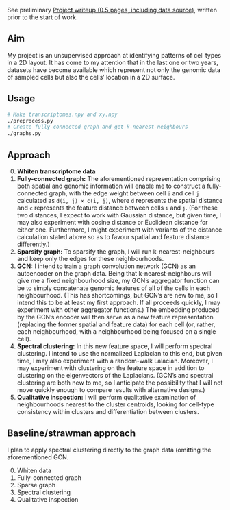 See preliminary [Project writeup (0.5 pages, including data source)](https://www.overleaf.com/project/5cb7a3821f07a5705c5aa3ae), written prior to the start of work.

## Aim

My project is an unsupervised approach at identifying patterns of cell types in a 2D layout. It has come to my attention that in the last one or two years, datasets have become available which represent not only the genomic data of sampled cells but also the cells’ location in a 2D surface.

## Usage

```bash
# Make transcriptomes.npy and xy.npy
./preprocess.py
# Create fully-connected graph and get k-nearest-neighbours
./graphs.py
```

## Approach

0. **Whiten transcriptome data**
1. **Fully-connected graph:** The aforementioned representation comprising both spatial and genomic information will enable me to construct a fully-connected graph, with the edge weight between cell `i` and cell `j` calculated as `d(i, j) × c(i, j)`, where `d` represents the spatial distance and `c` represents the feature distance between cells `i` and `j`. (For these two distances, I expect to work with Gaussian distance, but given time, I may also experiment with cosine distance or Euclidean distance for either one. Furthermore, I might experiment with variants of the distance calculation stated above so as to favour spatial and feature distance differently.)
2. **Sparsify graph:** To sparsify the graph, I will run k-nearest-neighbours and keep only the edges for these neighbourhoods.
3. **GCN:** I intend to train a graph convolution network (GCN) as an autoencoder on the graph data. Being that k-nearest-neighbours will give me a fixed neighbourhood size, my GCN’s aggregator function can be to simply concatenate genomic features of all of the cells in each neighbourhood. (This has shortcomings, but GCN’s are new to me, so I intend this to be at least my first approach. If all proceeds quickly, I may experiment with other aggregator functions.) The embedding produced by the GCN’s encoder will then serve as a new feature representation (replacing the former spatial and feature data) for each cell (or, rather, each neighbourhood, with a neighbourhood being focused on a single cell).
4. **Spectral clustering:** In this new feature space, I will perform spectral clustering. I intend to use the normalized Laplacian to this end, but given time, I may also experiment with a random-walk Lalacian. Moreover, I may experiment with clustering on the feature space in addition to clustering on the eigenvectors of the Laplacians. (GCN’s and spectral clustering are both new to me, so I anticipate the possibility that I will not move quickly enough to compare results with alternative designs.)
5. **Qualitative inspection:** I will perform qualitative examination of neighbourhoods nearest to the cluster centroids, looking for cell-type consistency within clusters and differentiation between clusters.

## Baseline/strawman approach

I plan to apply spectral clustering directly to the graph data (omitting the aforementioned GCN.

0. Whiten data
1. Fully-connected graph
2. Sparse graph
3. Spectral clustering
4. Qualitative inspection
